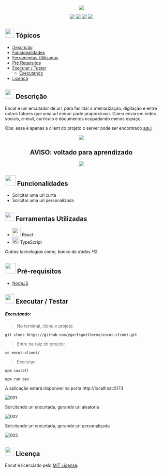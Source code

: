 
<div align="center">
   <img src="https://user-images.githubusercontent.com/100237670/210073579-42b5a77e-8129-4396-b380-4203c0517dba.png" />
</div>

<p align="center">
   <img src="http://img.shields.io/static/v1?label=TypeScript&message=LANG&color=blue&style=for-the-badge" #vitrinedev/>
   <img src="http://img.shields.io/static/v1?label=React&message=FRAMEWORK&color=blue&style=for-the-badge" #vitrinedev/>
   <img src="http://img.shields.io/static/v1?label=license&message=MIT&color=yellow&style=for-the-badge" #vitrinedev/>
   <img src="http://img.shields.io/static/v1?label=STATUS&message=EM%20DESENVOLVIMENTO&color=greeb&style=for-the-badge" #vitrinedev/>
</p>

## <img height="30px" src="https://img.icons8.com/plasticine/100/null/todo-list.png"/> Tópicos
- [Descrição](#-descrição)
- [Funcionalidades](#-funcionalidades)
- [Ferramentas Utilizadas](#-ferramentas-utilizadas)
- [Pré Requisitos](#-pré-requisitos)
- [Executar / Testar](#-executar--testar)
  - [Executando](#executando)
- [Licença](#-licença)

## <img src="https://cdn-icons-png.flaticon.com/512/3534/3534033.png" style="widht:30px; height:30px;" /> Descrição

Encut é um encutador de url, para facilitar a memorização, digitação e entre outros fatores que uma url menor pode proporcionar. Como envia em redes sociais, e-mail, curriculo e documentos ocupadando menos espaço.

Obs: esse é apenas a client do projeto o server pode ser encontrado [aqui](https://github.com/ygorfsguilherme/encut-server)


<div align="center">
  <img src="https://img.icons8.com/color/48/null/error--v1.png"/>
      <h2>AVISO: voltado para aprendizado</h2>
  <img src="https://img.icons8.com/color/48/null/error--v1.png"/>
</div>

## <img height="35px" src="https://img.icons8.com/color/96/null/puzzle-matching.png"/> Funcionalidades
- Solicitar uma url curta
- Solicitar uma url personalizada

## <img src="https://cdn-icons-png.flaticon.com/512/1835/1835211.png" style="widht:30px; height:30px;" /> Ferramentas Utilizadas

- <img height="28px" src="https://cdn.jsdelivr.net/gh/devicons/devicon/icons/react/react-original.svg" /> React
- <img height="22px" src="https://cdn.jsdelivr.net/gh/devicons/devicon/icons/typescript/typescript-original.svg" /> TypeScript


*Outras tecnologias como, banco de dados H2.*

## <img height="35px" src="https://img.icons8.com/fluency/96/null/requirement.png"/> Pré-requisitos
- [NodeJS](https://nodejs.org/en)

## <img src="https://cdn-icons-png.flaticon.com/512/3068/3068553.png" style="widht:30px; height:30px;" /> Executar / Testar

##### Executando:

> No terminal, clone o projeto:
```
git clone https://github.com/ygorfsguilherme/encut-client.git
```
> Entre na raiz do projeto:
```
cd encut-client/
```

> Executar:

```
npm install
```
```
npm run dev
```

A aplicação estará disponivel na porta http://localhost:5173

![001](https://user-images.githubusercontent.com/100237670/234604316-2eec7d77-de5c-4fea-9dbc-d73749d165dc.jpeg)

Solicitando url encurtada, gerando url aleatoria

![002](https://user-images.githubusercontent.com/100237670/234604500-8c1a0911-9941-4647-b785-40149ca0634c.jpeg)

Solicitando url encurtada, gerando url personalizada

![003](https://user-images.githubusercontent.com/100237670/234604652-bf30184d-fe59-4598-aeeb-d3f12a2913a6.jpeg)



## <img height="30px" src="https://img.icons8.com/external-filled-outline-icons-maxicons/85/null/external-balance-law-and-justice-filled-outline-filled-outline-icons-maxicons.png"/> Licença
Encut é licenciado pelo [MIT License](https://github.com/ygorfsguilherme/encut-server/blob/main/LICENSE).
